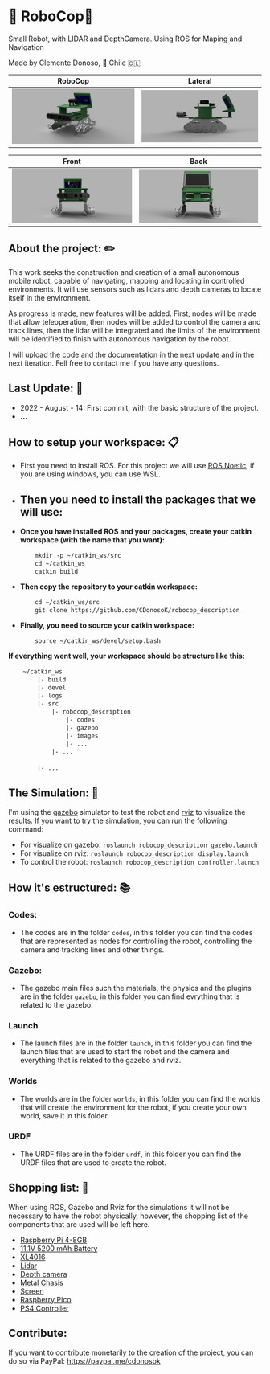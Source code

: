# 🤖 RoboCop🤖 
Small Robot, with LIDAR and DepthCamera. Using ROS for Maping and Navigation

Made by Clemente Donoso, 📍 Chile 🇨🇱

| RoboCop  | Lateral |
| ------------- | ------------- |
|![alt text](https://github.com/CDonosoK/robocop_description/blob/master/images/robocop.png) |	![alt text](https://github.com/CDonosoK/robocop_description/blob/master/images/robocop_lateral.png)|

| Front |	Back|
| ------------- | ------------- |
|![alt text](https://github.com/CDonosoK/robocop_description/blob/master/images/robocop_front.png)| ![alt text](https://github.com/CDonosoK/robocop_description/blob/master/images/robocop_back.png)

## About the project: ✏️
This work seeks the construction and creation of a small autonomous mobile robot, capable of navigating, mapping and locating in controlled environments.
It will use sensors such as lidars and depth cameras to locate itself in the environment. 

As progress is made, new features will be added. First, nodes will be made that allow teleoperation, then nodes will be added to control the camera and track lines, then the lidar will be integrated and the limits of the environment will be identified to finish with autonomous navigation by the robot.

I will upload the code and the documentation in the next update and in the next iteration. Fell free to contact me if you have any questions.

## Last Update: 📅
- 2022 - August - 14: First commit, with the basic structure of the project.
- **...**

## How to setup your workspace: 📋
- First you need to install ROS. For this project we will use [ROS Noetic](http://wiki.ros.org/noetic/Installation/Ubuntu), if you are using windows, you can use WSL.
- **Then you need to install the packages that we will use:**
    -
- **Once you have installed ROS and your packages, create your catkin workspace (with the name that you want):**
    ```
        mkdir -p ~/catkin_ws/src
        cd ~/catkin_ws
        catkin build
    ```
- **Then copy the repository to your catkin workspace:**
    ```
        cd ~/catkin_ws/src
        git clone https://github.com/CDonosoK/robocop_description
    ```

- **Finally, you need to source your catkin workspace:**
    ```
        source ~/catkin_ws/devel/setup.bash
    ```

**If everything went well, your workspace should be structure like this:**
```
    ~/catkin_ws
        |- build
        |- devel
        |- logs
        |- src
            |- robocop_description
                |- codes
                |- gazebo
                |- images
                |- ...
            |- ...
        
        |- ...

```

## The Simulation: 🚀
I'm using the [gazebo](https://gazebosim.org/) simulator to test the robot and [rviz](https://rviz.org/) to visualize the results.
If you want to try the simulation, you can run the following command:
- For visualize on gazebo: ``` roslaunch robocop_description gazebo.launch ```
- For visualize on rviz: ``` roslaunch robocop_description display.launch ```
- To control the robot: ``` roslaunch robocop_description controller.launch ```

## How it's estructured: 📚
### Codes:
- The codes are in the folder `codes`, in this folder you can find the codes that are represented as nodes for controlling the robot, controlling the camera and tracking lines and other things.

### Gazebo:
- The gazebo main files such the materials, the physics and the plugins are in the folder `gazebo`, in this folder you can find evrything that is related to the gazebo.

### Launch
- The launch files are in the folder `launch`, in this folder you can find the launch files that are used to start the robot and the camera and everything that is related to the gazebo and rviz.

### Worlds
- The worlds are in the folder `worlds`, in this folder you can find the worlds that will create the environment for the robot, if you create your own world, save it in this folder.

### URDF
- The URDF files are in the folder `urdf`, in this folder you can find the URDF files that are used to create the robot.

## Shopping list: 🛒
When using ROS, Gazebo and Rviz for the simulations it will not be necessary to have the robot physically, however, the shopping list of the components that are used will be left here.
- [Raspberry Pi 4-8GB](https://es.aliexpress.com/item/4000054878108.html?spm=a2g0o.order_list.0.0.6018194dlblAcN&gatewayAdapt=glo2esp)
- [11.1V 5200 mAh Battery](https://es.aliexpress.com/item/4000473771386.html?spm=a2g0s.9042311.0.0.274263c0vpR9Ad)
- [XL4016](https://es.aliexpress.com/item/1005002823834416.html?spm=a2g0s.9042311.0.0.274263c0jXHXAX)
- [Lidar](https://es.aliexpress.com/item/1005004295339153.html?spm=a2g0o.order_list.0.0.2344194dldRZJ5&gatewayAdapt=glo2esp)
- [Depth camera](https://es.aliexpress.com/item/1005002763661050.html?spm=a2g0s.9042311.0.0.41c263c0t63anU)
- [Metal Chasis](https://www.amazon.com/dp/B09131Z41C?psc=1&ref=ppx_yo2ov_dt_b_product_details)
- [Screen](https://es.aliexpress.com/item/32894346094.html?spm=a2g0o.order_list.0.0.6018194dlblAcN&gatewayAdapt=glo2esp)
- [Raspberry Pico](https://es.aliexpress.com/item/1005004271337949.html?spm=a2g0o.productlist.0.0.19df7250awZbxG&algo_pvid=82875a74-614a-490e-8fbf-19c74911b32d&algo_exp_id=82875a74-614a-490e-8fbf-19c74911b32d-5&pdp_ext_f=%7B%22sku_id%22%3A%2212000028584736395%22%7D&pdp_npi=2%40dis%21CLP%21%212421.0%21%21%211478.0%21%21%402100bddd16540745059073292e3a20%2112000028584736395%21sea)
- [PS4 Controller](https://es.aliexpress.com/item/1005003691702636.html?spm=a2g0o.order_list.0.0.5f41194dRBJFl3&gatewayAdapt=glo2esp)

## Contribute:
If you want to contribute monetarily to the creation of the project, you can do so via PayPal: https://paypal.me/cdonosok
